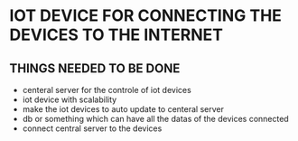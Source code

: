 # IOT DEVICE FOR CONNECTING THE DEVICES TO THE INTERNET

## THINGS NEEDED TO BE DONE
* centeral server for the controle of iot devices
* iot device with scalability
* make the iot devices to auto update to centeral server
* db or something which can have all the datas of the devices connected
* connect central server to the devices
